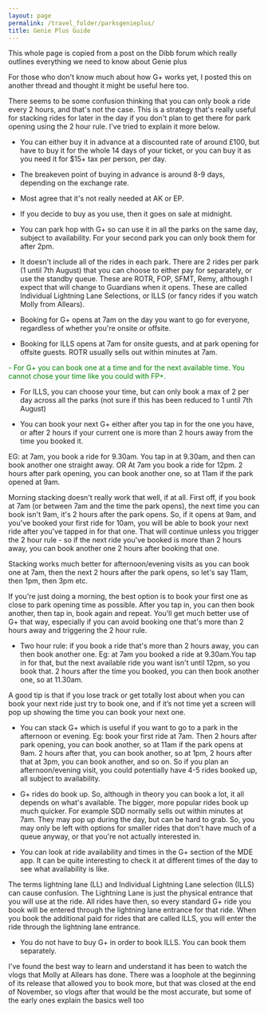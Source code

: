 ```yaml
---
layout: page
permalink: /travel_folder/parksgenieplus/
title: Genie Plus Guide
---
```


This whole page is copied from a post on the Dibb forum which really outlines everything we need to know about Genie plus

For those who don't know much about how G+ works yet, I posted this on another thread and thought it might be useful here too.

There seems to be some confusion thinking that you can only book a ride every 2 hours, and that's not the case. This is a strategy that's really useful for stacking rides for later in the day if you don't plan to get there for park opening using the 2 hour rule. I've tried to explain it more below.

- You can either buy it in advance at a discounted rate of around £100, but have to buy it for the whole 14 days of your ticket, or you can buy it as you need it for $15+ tax per person, per day.

- The breakeven point of buying in advance is around 8-9 days, depending on the exchange rate.
- Most agree that it's not really needed at AK or EP.

- If you decide to buy as you use, then it goes on sale at midnight.

- You can park hop with G+ so can use it in all the parks on the same day, subject to availability. For your second park you can only book them for after 2pm.

- It doesn't include all of the rides in each park. There are 2 rides per park (1 until 7th August) that you can choose to either pay for separately, or use the standby queue. These are ROTR, FOP, SFMT, Remy, although I expect that will change to Guardians when it opens. These are called Individual Lightning Lane Selections, or ILLS (or fancy rides if you watch Molly from Allears).

- Booking for G+ opens at 7am on the day you want to go for everyone, regardless of whether you're onsite or offsite.

- Booking for ILLS opens at 7am for onsite guests, and at park opening for offsite guests. ROTR usually sells out within minutes at 7am.

<span style="color:green">
- For G+ you can book one at a time and for the next available time. You cannot chose your time like you could with FP+.
</span>

- For ILLS, you can choose your time, but can only book a max of 2 per day across all the parks (not sure if this has been reduced to 1 until 7th August)

- You can book your next G+ either after you tap in for the one you have, or after 2 hours if your current one is more than 2 hours away from the time you booked it.

EG: at 7am, you book a ride for 9.30am. You tap in at 9.30am, and then can book another one straight away.
OR
At 7am you book a ride for 12pm. 2 hours after park opening, you can book another one, so at 11am if the park opened at 9am.

 
Morning stacking doesn't really work that well, if at all. First off, if you book at 7am (or between 7am and the time the park opens), the next time you can book isn't 9am, it's 2 hours after the park opens. So, if it opens at 9am, and you've booked your first ride for 10am, you will be able to book your next ride after you've tapped in for that one. That will continue unless you trigger the 2 hour rule - so if the next ride you've booked is more than 2 hours away, you can book another one 2 hours after booking that one.

Stacking works much better for afternoon/evening visits as you can book one at 7am, then the next 2 hours after the park opens, so let's say 11am, then 1pm, then 3pm etc.


If you're just doing a morning, the best option is to book your first one as close to park opening time as possible. After you tap in, you can then book another, then tap in, book again and repeat. You'll get much better use of G+ that way, especially if you can avoid booking one that's more than 2 hours away and triggering the 2 hour rule.


- Two hour rule: if you book a ride that's more than 2 hours away, you can then book another one. Eg: at 7am you booked a ride at 9.30am.You tap in for that, but the next available ride you want isn't until 12pm, so you book that. 2 hours after the time you booked, you can then book another one, so at 11.30am.

A good tip is that if you lose track or get totally lost about when you can book your next ride just try to book one, and if it’s not time yet a screen will pop up showing the time you can book your next one.


- You can stack G+ which is useful if you want to go to a park in the afternoon or evening. Eg: book your first ride at 7am. Then 2 hours after park opening, you can book another, so at 11am if the park opens at 9am. 2 hours after that, you can book another, so at 1pm, 2 hours after that at 3pm, you can book another, and so on. So if you plan an afternoon/evening visit, you could potentially have 4-5 rides booked up, all subject to availability.

- G+ rides do book up. So, although in theory you can book a lot, it all depends on what's available. The bigger, more popular rides book up much quicker. For example SDD normally sells out within minutes at 7am. They may pop up during the day, but can be hard to grab. So, you may only be left with options for smaller rides that don't have much of a queue anyway, or that you're not actually interested in.

- You can look at ride availability and times in the G+ section of the MDE app. It can be quite interesting to check it at different times of the day to see what availability is like.

The terms lightning lane (LL) and Individual Lightning Lane selection (ILLS) can cause confusion. The Lightning Lane is just the physical entrance that you will use at the ride. All rides have then, so every standard G+ ride you book will be entered through the lightning lane entrance for that ride. When you book the additional paid for rides that are called ILLS, you will enter the ride through the lightning lane entrance.

- You do not have to buy G+ in order to book ILLS. You can book them separately.

I've found the best way to learn and understand it has been to watch the vlogs that Molly at Allears has done. There was a loophole at the beginning of its release that allowed you to book more, but that was closed at the end of November, so vlogs after that would be the most accurate, but some of the early ones explain the basics well too